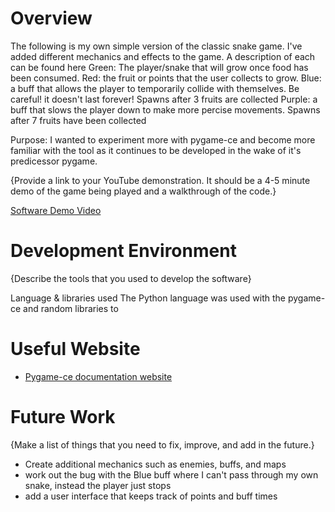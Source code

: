 # Overview
The following is my own simple version of the classic snake game. I've added different mechanics and effects to the game. A description of each can be found here
Green: The player/snake that will grow once food has been consumed.
Red: the fruit or points that the user collects to grow.
Blue: a buff that allows the player to temporarily collide with themselves. Be careful! it doesn't last forever! Spawns after 3 fruits are collected
Purple: a buff that slows the player down to make more percise movements. Spawns after 7 fruits have been collected


Purpose:
I wanted to experiment more with pygame-ce and become more familiar with the tool as it continues to be developed in the wake of it's predicessor pygame.

{Provide a link to your YouTube demonstration.  It should be a 4-5 minute demo of the game being played and a walkthrough of the code.}

[Software Demo Video](https://youtu.be/tHuItv8x0Xk)

# Development Environment

{Describe the tools that you used to develop the software}

Language & libraries used
The Python language was used with the pygame-ce and random libraries to 


# Useful Website

* [Pygame-ce documentation website](https://pyga.me/docs/)


# Future Work

{Make a list of things that you need to fix, improve, and add in the future.}
* Create additional mechanics such as enemies, buffs, and maps
* work out the bug with the Blue buff where I can't pass through my own snake, instead the player just stops
* add a user interface that keeps track of points and buff times

